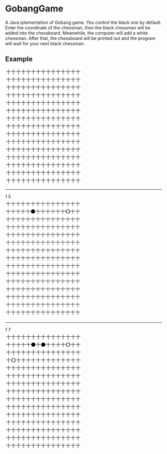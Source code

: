 # GobangGame
A Java iplementation of Gobang game. You control the black one by default. Enter the coordinate of the chessman, then the black chessman will be added into the chessboard. Meanwhile, the computer will add a white chessman. After that, the chessboard will be printed out and the program will wait for your next black chessman.
## Example
![](https://raw.githubusercontent.com/JiamingMai/GobangGame/master/raw/0_0.bmp)  
**********************************************************************
1 5<br/>
![](https://raw.githubusercontent.com/JiamingMai/GobangGame/master/raw/1_5.bmp)  
***********************************************************************
1 7<br/>
![](https://raw.githubusercontent.com/JiamingMai/GobangGame/master/raw/1_7.bmp)  
